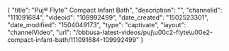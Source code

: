 {
    "title": "Puj&reg; Flyte&trade; Compact Infant Bath",
    "description": "",
    "channelid": "111091684",
    "videoid": "109992499",
    "date_created": "1502523301",
    "date_modified": "1504049173",
    "type": "captivate",
    "layout": "channelVideo",
    "url": "\/bbbusa-latest-videos\/puj\u00c2-flyte\u00e2-compact-infant-bath\/111091684-109992499"
}